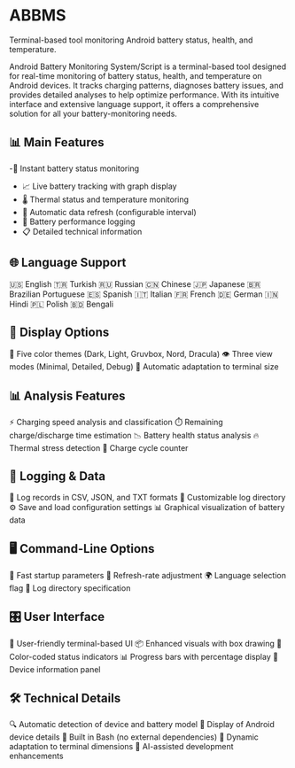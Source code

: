 # ABBMS
Terminal-based tool monitoring Android battery status, health, and temperature.

Android Battery Monitoring System/Script is a terminal-based tool designed for real-time monitoring of battery status, health, and temperature on Android devices. It tracks charging patterns, diagnoses battery issues, and provides detailed analyses to help optimize performance. With its intuitive interface and extensive language support, it offers a comprehensive solution for all your battery-monitoring needs.

## 📊 Main Features
-🔋 Instant battery status monitoring
- 📈 Live battery tracking with graph display
- 🌡 Thermal status and temperature monitoring
- 🔄 Automatic data refresh (configurable interval)
- 📝 Battery performance logging
- 📋 Detailed technical information

## 🌐 Language Support
🇺🇸 English
🇹🇷 Turkish
🇷🇺 Russian
🇨🇳 Chinese
🇯🇵 Japanese
🇧🇷 Brazilian Portuguese
🇪🇸 Spanish
🇮🇹 Italian
🇫🇷 French
🇩🇪 German
🇮🇳 Hindi
🇵🇱 Polish
🇧🇩 Bengali

## 🎨 Display Options
🌈 Five color themes (Dark, Light, Gruvbox, Nord, Dracula)
👁 Three view modes (Minimal, Detailed, Debug)
📏 Automatic adaptation to terminal size

## 📊 Analysis Features
⚡️ Charging speed analysis and classification
⏱️ Remaining charge/discharge time estimation
📉 Battery health status analysis
🔥 Thermal stress detection
🔄 Charge cycle counter
 
## 💾 Logging & Data
📂 Log records in CSV, JSON, and TXT formats
📁 Customizable log directory
⚙️ Save and load configuration settings
📊 Graphical visualization of battery data

## 🖥 Command-Line Options
🚀 Fast startup parameters
🔄 Refresh-rate adjustment
🌍 Language selection flag
📁 Log directory specification

## 🎛 User Interface
🎯 User-friendly terminal-based UI
📦 Enhanced visuals with box drawing
🎨 Color-coded status indicators
📊 Progress bars with percentage display
📱 Device information panel

## 🛠 Technical Details
🔍 Automatic detection of device and battery model
📱 Display of Android device details
🧰 Built in Bash (no external dependencies)
📐 Dynamic adaptation to terminal dimensions
🔧 AI-assisted development enhancements
